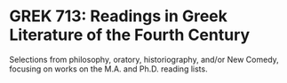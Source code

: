 # GREK 713: Readings in Greek Literature of the Fourth Century

Selections from philosophy, oratory, historiography, and/or New Comedy, focusing on works on the M.A. and Ph.D. reading lists.